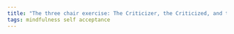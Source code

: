 ```yaml
---
title: "The three chair exercise: The Criticizer, the Criticized, and the Compassionate Observer."
tags: mindfulness self acceptance
---
```

